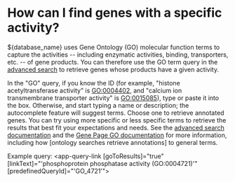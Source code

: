 # How can I find genes with a specific activity?
<!-- pombase_categories: Finding data,Using ontologies -->

${database_name} uses Gene Ontology (GO) molecular function terms to capture
the activities -- including enzymatic activities, binding,
transporters, etc. -- of gene products. You can therefore use the GO
term query in the [advanced search](/query) to retrieve genes whose
products have a given activity.

In the "GO" query, if you know the ID (for example, "histone
acetyltransferase activity" is [GO:0004402](/term/GO:0004402), and "calcium ion
transmembrane transporter activity" is [GO:0015085](/term/GO:0015085)), type or paste it
into the box. Otherwise, and start typing a name or description; the
autocomplete feature will suggest terms. Choose one to retrieve
annotated genes. You can try using more specific or less specific
terms to retrieve the results that best fit your expectations and
needs. See the [advanced search documentation](documentation/advanced-search)
and the [Gene Page GO documentation](/documentation/gene-page-gene-ontology) 
for more information, including how [ontology searches retrieve
annotations] to general terms.

Example query: <app-query-link [goToResults]="true" [linkText]="'phosphoprotein phosphatase activity (GO:0004721)'" [predefinedQueryId]="'GO_4721'">
</app-query-link>


